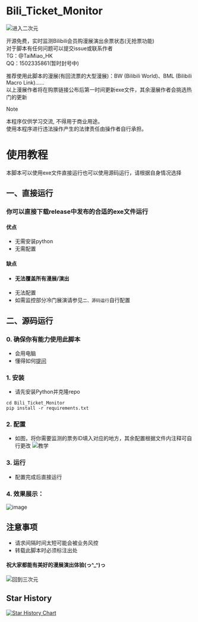 # Bili_Ticket_Monitor

![进入二次元](https://github.com/user-attachments/assets/7ac8b7c7-3cfd-4438-a7ce-e7ab31dfe19a)

开源免费，实时监测Bilibili会员购漫展演出余票状态(无抢票功能)   
对于脚本有任何问题可以提交issue或联系作者    
TG：@TaiMiao_HK   
QQ：1502335861(暂时封号中)
   
推荐使用此脚本的漫展(有回流票的大型漫展)：BW (Bilibili World)、BML (Bilibili Macro Link)......  
以上漫展作者将在购票链接公布后第一时间更新exe文件，其余漫展作者会挑选热门的更新

> [!NOTE]
> 本程序仅供学习交流, 不得用于商业用途。   
> 使用本程序进行违法操作产生的法律责任由操作者自行承担。

# 使用教程
本脚本可以使用exe文件直接运行也可以使用源码运行，请根据自身情况选择
   
## 一、直接运行
### 你可以直接下载release中发布的合适的exe文件运行
#### 优点
- 无需安装python
- 无需配置
#### 缺点
- #### 无法覆盖所有漫展/演出
- 无法配置
- 如需监控部分冷门展演请参见``二、源码运行``自行配置

## 二、源码运行
### 0. 确保你有能力使用此脚本
- 会用电脑
- 懂得如何[提问](https://github.com/ryanhanwu/How-To-Ask-Questions-The-Smart-Way/blob/main/README-zh_CN.md)

### 1. 安装
 - 请先安装Python并克隆repo   
```shell
cd Bili_Ticket_Monitor
pip install -r requirements.txt
```

### 2. 配置
- 如图，将你需要监测的票务ID填入对应的地方，其余配置根据文件内注释可自行更改
![教学](https://github.com/user-attachments/assets/549d4f00-ea87-41bc-ae46-e84e09d85df6)


### 3. 运行
- 配置完成后直接运行

### 4. 效果展示：   
![image](https://github.com/user-attachments/assets/7ec43732-24fb-4da9-9286-e343784c4701)





## 注意事项
- 请求间隔时间太短可能会被业务风控
- 转载此脚本时必须标注出处
#### 祝大家都能有美好的漫展演出体验(っ^_^)っ
   
![回到三次元](https://github.com/user-attachments/assets/81ede360-2f8d-48c1-a384-ffddb7c68e22)

## Star History

[![Star History Chart](https://api.star-history.com/svg?repos=TaiMiao/Bili_Ticket_Monitor&type=Date)](https://star-history.com/#TaiMiao/Bili_Ticket_Monitor&Date)
